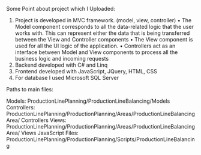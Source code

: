 Some Point about project which I Uploaded:

1.	Project is developed in MVC framework. (model, view, controller)
    •	The Model component corresponds to all the data-related logic that the user works with. This can represent either the data that       is being transferred between the View and Controller components
    •	The View component is used for all the UI logic of the application.
    •	Controllers act as an interface between Model and View components to process all the business logic and incoming requests
2.	Backend developed with C# and Linq
3.	Frontend developed with JavaScript, JQuery, HTML, CSS
4.	For database I used Microsoft SQL Server

Paths to main files:

Models:  ProductionLinePlanning/ProductionLineBalancing/Models
Controllers: ProductionLinePlanning/ProductionPlanning/Areas/ProductionLineBalancingArea/ Controllers
Views: ProductionLinePlanning/ProductionPlanning/Areas/ProductionLineBalancingArea/ Views
JavaScript Files: ProductionLinePlanning/ProductionPlanning/Scripts/ProductionLineBalancing
